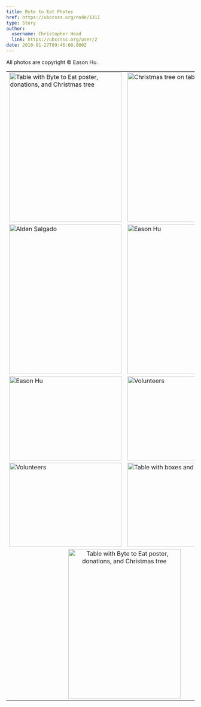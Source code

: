 ```yaml
---
title: Byte to Eat Photos 
href: https://ubccsss.org/node/1311
type: Story
author:
  username: Christopher Head
  link: https://ubccsss.org/user/2
date: 2010-01-27T09:46:00.000Z
---
```


<div class="field field-name-body field-type-text-with-summary field-label-hidden"><div class="field-items"><div class="field-item even"><!--break--><p>All photos are copyright &#xA9; Eason Hu.</p>
<table border="0" cellpadding="0" cellspacing="10">
<tbody><tr>
<td><img src="/files/2010_b2e_1.jpg" width="300" height="400" alt="Table with Byte to Eat poster, donations, and Christmas tree"></td>
<td><img src="/files/2010_b2e_2.jpg" width="300" height="400" alt="Christmas tree on table"></td>
</tr>
<tr>
<td><img src="/files/2010_b2e_3.jpg" width="300" height="400" alt="Alden Salgado"></td>
<td><img src="/files/2010_b2e_4.jpg" width="300" height="400" alt="Eason Hu"></td>
</tr>
<tr>
<td><img src="/files/2010_b2e_5.jpg" width="300" height="225" alt="Eason Hu"></td>
<td><img src="/files/2010_b2e_6.jpg" width="300" height="225" alt="Volunteers"></td>
</tr>
<tr>
<td><img src="/files/2010_b2e_7.jpg" width="300" height="225" alt="Volunteers"></td>
<td><img src="/files/2010_b2e_8.jpg" width="300" height="225" alt="Table with boxes and Christmas tree"></td>
</tr>
<tr>
<td colspan="2" align="center"><img src="/files/2010_b2e_9.jpg" width="300" height="400" alt="Table with Byte to Eat poster, donations, and Christmas tree"></td>
</tr>
</tbody></table>
</div></div></div>    <footer>
          </footer>